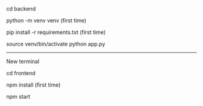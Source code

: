 cd backend

python -m venv venv (first time)

pip install -r requirements.txt (first time)


source venv/bin/activate
python app.py

-----------------------------------------------

New terminal 

cd frontend

npm install (first time)

npm start

